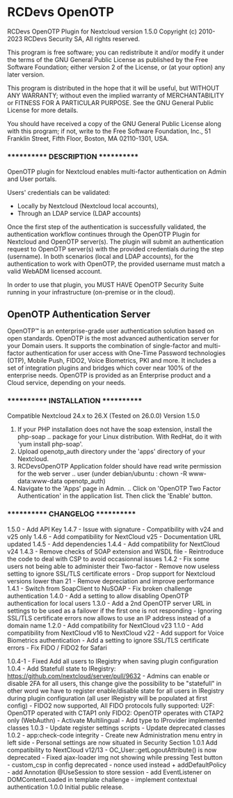 # RCDevs OpenOTP

RCDevs OpenOTP Plugin for Nextcloud version 1.5.0
Copyright (c) 2010-2023 RCDevs Security SA, All rights reserved.

This program is free software; you can redistribute it and/or
modify it under the terms of the GNU General Public License
as published by the Free Software Foundation; either version 2
of the License, or (at your option) any later version.

This program is distributed in the hope that it will be useful,
but WITHOUT ANY WARRANTY; without even the implied warranty of
MERCHANTABILITY or FITNESS FOR A PARTICULAR PURPOSE.  See the
GNU General Public License for more details.

You should have received a copy of the GNU General Public License
along with this program; if not, write to the Free Software
Foundation, Inc., 51 Franklin Street, Fifth Floor, Boston, MA  02110-1301, USA.

### **********   DESCRIPTION   **********

OpenOTP plugin for Nextcloud enables multi-factor authentication on Admin and User portals.

Users' credentials can be validated: 
- Locally by Nextcloud (Nextcloud local accounts),
- Through an LDAP service (LDAP accounts)

Once the first step of the authentication is successfully validated, the authentication workflow continues through the OpenOTP Plugin for Nextcloud and OpenOTP server(s). 
The plugin will submit an authentication request to OpenOTP server(s) with the provided credentials during the step (username).
In both scenarios (local and LDAP accounts), for the authentication to work with OpenOTP, the provided username must match a valid WebADM licensed account.

In order to use that plugin, you MUST HAVE OpenOTP Security Suite running in your infrastructure (on-premise or in the cloud).

## OpenOTP Authentication Server

OpenOTP™ is an enterprise-grade user authentication solution based on open standards.
OpenOTP is the most advanced authentication server for your Domain users. It supports the combination of single-factor and multi-factor authentication for user access with One-Time Password technologies (OTP), Mobile Push, FIDO2, Voice Biometrics, PKI and more.
It includes a set of integration plugins and bridges which cover near 100% of the enterprise needs.
OpenOTP is provided as an Enterprise product and a Cloud service, depending on your needs.


### **********   INSTALLATION   **********

Compatible Nextcloud 24.x to 26.X (Tested on 26.0.0)
Version 1.5.0

1. If your PHP installation does not have the soap extension, install the php-soap
   ..	package for your Linux distribution. With RedHat, do it with 'yum install php-soap'.
2. Upload openotp_auth directory under the 'apps' directory of your Nextcloud.
3. RCDevsOpenOTP Application folder should have read write permission for the web server
   ..	user (under debian/ubuntu : chown -R www-data:www-data openotp_auth)
4. Navigate to the 'Apps' page in Admin.
   ..	Click on 'OpenOTP Two Factor Authentication' in the application list. Then click the 'Enable' button.


### **********   CHANGELOG  **********

1.5.0
	- Add API Key
1.4.7
	- Issue with signature
	- Compatibility with v24 and v25 only
1.4.6
	- Add compatibility for NextCloud v25
	- Documentation URL updated
1.4.5
	- Add dependencies
1.4.4
	- Add compatibility for NextCloud v24
1.4.3
	- Remove checks of SOAP extension and WSDL file
	- Reintroduce the code to deal with CSP to avoid occasionnal
	  issues
1.4.2
	- Fix some users not being able to administer their Two-factor
	- Remove now useless setting to ignore SSL/TLS certificate errors
	- Drop support for Nextcloud versions lower than 21
	- Remove depreciation and improve performance
1.4.1
	- Switch from SoapClient to NuSOAP
	- Fix broken challenge authentication
1.4.0
	- Add a setting to allow disabling OpenOTP authentication for local users
1.3.0
	- Add a 2nd OpenOTP server URL in settings to be used as a failover if the first one is not responding
	- Ignoring SSL/TLS certificate errors now allows to use an IP address instead of a domain name
1.2.0
	- Add compatibility for NextCloud v23
1.1.0
	- Add compatibility from NextCloud v16 to NextCloud v22
	- Add support for Voice Biometrics authentication
	- Add a setting to ignore SSL/TLS certificate errors
	- Fix FIDO / FIDO2 for Safari

1.0.4-1
	- Fixed Add all users to IRegistry when saving plugin configuration
1.0.4
	- Add Statefull state to IRegistry: https://github.com/nextcloud/server/pull/9632
	-  Admins can enable or disable 2FA for all users, this change give the possibility to be "statefull" in other word
	   we have to register enable/disable state for all users in IRegistry during plugin configuration (all user IRegistry will be populated at first config)
	- FIDO2 now supported, All FIDO protocols fully supported:
		 U2F: OpenOTP operated with CTAP1 only
		 FIDO2: OpenOTP operates with CTAP2 only (WebAuthn)
	- Activate Multilingual
	- Add type to IProvider implemented classes
1.0.3
	- Update register settings scripts
	- Update deprecated classes
1.0.2
	- app:check-code integrity
	- Create new Administration menu entry in left side
	- Personal settings are now situated in Security Section
1.0.1
	Add compatibility to NextCloud v12/13
	- OC_User::getLogoutAttribute() is now deprecated
	- Fixed ajax-loader img not showing while pressing Test button
	- custom_csp in config deprecated - nonce used instead + addDefaultPolicy
	- add Annotation @UseSession to store session
	- add EventListener on DOMContentLoaded in template challenge
	- implement contextual authentication
1.0.0
     Initial public release.
